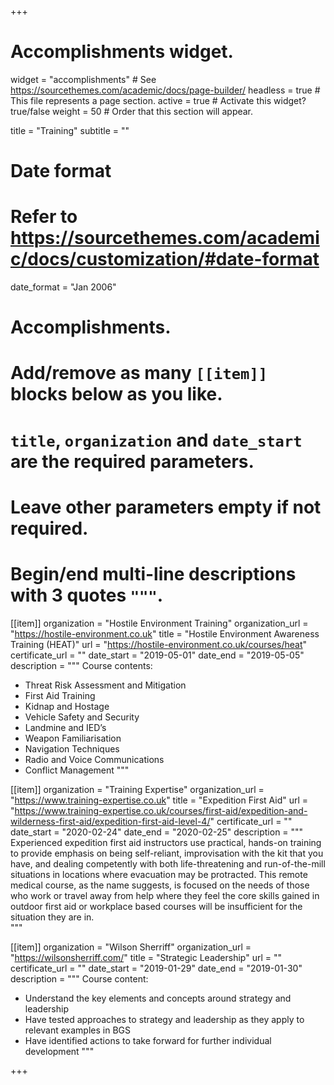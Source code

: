 +++
# Accomplishments widget.
widget = "accomplishments"  # See https://sourcethemes.com/academic/docs/page-builder/
headless = true  # This file represents a page section.
active = true  # Activate this widget? true/false
weight = 50  # Order that this section will appear.

title = "Training"
subtitle = ""

# Date format
#   Refer to https://sourcethemes.com/academic/docs/customization/#date-format
date_format = "Jan 2006"

# Accomplishments.
#   Add/remove as many `[[item]]` blocks below as you like.
#   `title`, `organization` and `date_start` are the required parameters.
#   Leave other parameters empty if not required.
#   Begin/end multi-line descriptions with 3 quotes `"""`.

[[item]]
  organization = "Hostile Environment Training"
  organization_url = "https://hostile-environment.co.uk"
  title = "Hostile Environment Awareness Training (HEAT)"
  url = "https://hostile-environment.co.uk/courses/heat"
  certificate_url = ""
  date_start = "2019-05-01"
  date_end = "2019-05-05"
  description = """
  Course contents: 
  
  * Threat Risk Assessment and Mitigation
  * First Aid Training
  * Kidnap and Hostage
  * Vehicle Safety and Security
  * Landmine and IED’s
  * Weapon Familiarisation
  * Navigation Techniques
  * Radio and Voice Communications
  * Conflict Management
"""

[[item]]
  organization = "Training Expertise"
  organization_url = "https://www.training-expertise.co.uk"
  title = "Expedition First Aid"
  url = "https://www.training-expertise.co.uk/courses/first-aid/expedition-and-wilderness-first-aid/expedition-first-aid-level-4/"
  certificate_url = ""
  date_start = "2020-02-24"
  date_end = "2020-02-25"
  description = """
  Experienced expedition first aid instructors use practical, hands-on training to provide emphasis on being self-reliant, improvisation with the kit that you have, and dealing competently with both life-threatening and run-of-the-mill situations in locations where evacuation may be protracted. This remote medical course, as the name suggests, is focused on the needs of those who work or travel away from help where they feel the core skills gained in outdoor first aid or workplace based courses will be insufficient for the situation they are in.  
  """
  
[[item]]
  organization = "Wilson Sherriff"
  organization_url = "https://wilsonsherriff.com/"
  title = "Strategic Leadership"
  url = ""
  certificate_url = ""
  date_start = "2019-01-29"
  date_end = "2019-01-30"
  description = """
  Course content: 
  
  -	Understand the key elements and concepts around strategy and leadership
  -	Have tested approaches to strategy and leadership as they apply to relevant examples in BGS
  -	Have identified actions to take forward for further individual development
"""

+++
